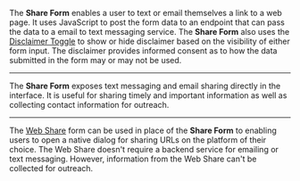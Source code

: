 The **Share Form** enables a user to text or email themselves a link to a web page. It uses JavaScript to post the form data to an endpoint that can pass the data to a email to text messaging service. The **Share Form** also uses the [Disclaimer Toggle](disclaimer#disclaimer-toggle) to show or hide disclaimer based on the visibility of either form input. The disclaimer provides informed consent as to how the data submitted in the form may or may not be used.

---

The **Share Form** exposes text messaging and email sharing directly in the interface. It is useful for sharing timely and important information as well as collecting contact information for outreach.

---

The [Web Share](web-share) form can be used in place of the **Share Form** to enabling users to open a native dialog for sharing URLs on the platform of their choice. The Web Share doesn't require a backend service for emailing or text messaging. However, information from the Web Share can't be collected for outreach.
